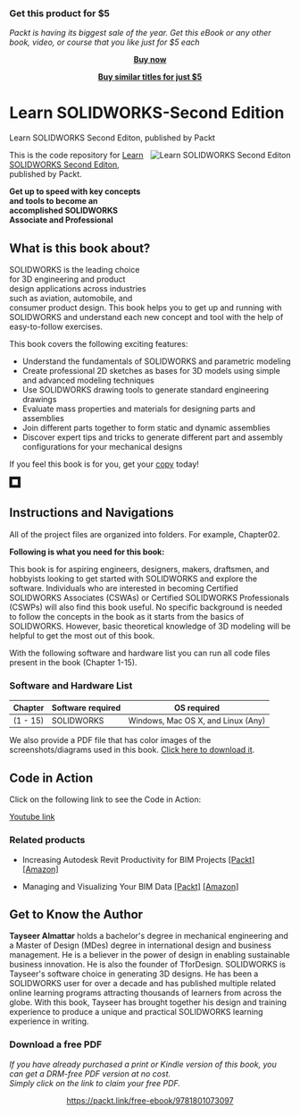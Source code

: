 
### Get this product for $5

<i>Packt is having its biggest sale of the year. Get this eBook or any other book, video, or course that you like just for $5 each</i>


<b><p align='center'>[Buy now](https://packt.link/9781801073097)</p></b>


<b><p align='center'>[Buy similar titles for just $5](https://subscription.packtpub.com/search)</p></b>


# Learn SOLIDWORKS-Second Edition
Learn SOLIDWORKS Second Editon, published by Packt

<a href="https://www.packtpub.com/product/learn-solidworks-2022/9781801073097"><img src="https://static.packt-cdn.com/products/9781801073097/cover/smaller" alt="Learn SOLIDWORKS Second Editon" height="256px" align="right"></a>

This is the code repository for [Learn SOLIDWORKS Second Editon](https://www.packtpub.com/product/learn-solidworks-2022/9781801073097), published by Packt.

**Get up to speed with key concepts and tools to become an accomplished SOLIDWORKS Associate and Professional**

## What is this book about?
SOLIDWORKS is the leading choice for 3D engineering and product design applications across industries such as aviation, automobile, and consumer product design. This book helps you to get up and running with SOLIDWORKS and understand each new concept and tool with the help of easy-to-follow exercises.

This book covers the following exciting features:

* Understand the fundamentals of SOLIDWORKS and parametric modeling
* Create professional 2D sketches as bases for 3D models using simple and advanced modeling techniques
* Use SOLIDWORKS drawing tools to generate standard engineering drawings
* Evaluate mass properties and materials for designing parts and assemblies
* Join different parts together to form static and dynamic assemblies
* Discover expert tips and tricks to generate different part and assembly configurations for your mechanical designs

If you feel this book is for you, get your [copy](https://www.amazon.com/dp/1801073090) today!

<a href="https://www.packtpub.com/?utm_source=github&utm_medium=banner&utm_campaign=GitHubBanner"><img src="https://raw.githubusercontent.com/PacktPublishing/GitHub/master/GitHub.png" 
alt="https://www.packtpub.com/" border="5" /></a>


## Instructions and Navigations
All of the project files are organized into folders. For example, Chapter02.

**Following is what you need for this book:**

This book is for aspiring engineers, designers, makers, draftsmen, and hobbyists looking to get started with SOLIDWORKS and explore the software. Individuals who are interested in becoming Certified SOLIDWORKS Associates (CSWAs) or Certified SOLIDWORKS Professionals (CSWPs) will also find this book useful. No specific background is needed to follow the concepts in the book as it starts from the basics of SOLIDWORKS. However, basic theoretical knowledge of 3D modeling will be helpful to get the most out of this book.

With the following software and hardware list you can run all code files present in the book (Chapter 1-15).

### Software and Hardware List

| Chapter  | Software required                   | OS required                        |
| -------- | ------------------------------------| -----------------------------------|
| (1 - 15) |  SOLIDWORKS                         | Windows, Mac OS X, and Linux (Any) |



We also provide a PDF file that has color images of the screenshots/diagrams used in this book. [Click here to download it](https://static.packt-cdn.com/downloads/9781801073097_Colorimages.pdf).

## Code in Action

Click on the following link to see the Code in Action: 

[Youtube link](https://bit.ly/3IUs7eO)

### Related products <Other books you may enjoy>
* Increasing Autodesk Revit Productivity for BIM Projects  [[Packt]](https://www.packtpub.com/product/increasing-autodesk-revit-productivity-for-bim-projects/9781800566804) [[Amazon]](https://www.amazon.com/Increasing-Autodesk-Revit-Productivity-Projects/dp/1800566808)

* Managing and Visualizing Your BIM Data [[Packt]](https://www.packtpub.com/product/managing-and-visualizing-your-bim-data/9781801073981) [[Amazon]](https://www.amazon.com/Managing-Visualizing-Your-Data-visualization/dp/1801073988)

## Get to Know the Author
**Tayseer Almattar** holds a bachelor's degree in mechanical engineering and a Master of Design (MDes) degree in international design and business management. He is a believer in the power of design in enabling sustainable business innovation. He is also the founder of TforDesign.
SOLIDWORKS is Tayseer's software choice in generating 3D designs. He has been a SOLIDWORKS user for over a decade and has published multiple related online learning programs attracting thousands of learners from across the globe. With this book, Tayseer has brought together his design and training experience to produce a unique and practical SOLIDWORKS learning experience in writing.



### Download a free PDF

 <i>If you have already purchased a print or Kindle version of this book, you can get a DRM-free PDF version at no cost.<br>Simply click on the link to claim your free PDF.</i>
<p align="center"> <a href="https://packt.link/free-ebook/9781801073097">https://packt.link/free-ebook/9781801073097 </a> </p>